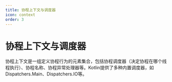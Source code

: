 ```yaml
---
title: 协程上下文与调度器
icon: context
order: 3
---
```


# 协程上下文与调度器

协程上下文是一组定义协程行为的元素集合，包括协程调度器（决定协程在哪个线程执行）、协程名称、协程异常处理器等。Kotlin提供了多种内置调度器，如Dispatchers.Main、Dispatchers.IO等。
